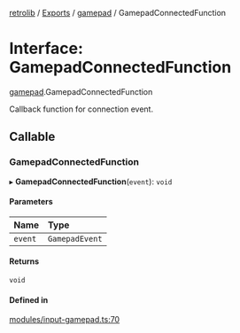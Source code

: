 [retrolib](../README.md) / [Exports](../modules.md) / [gamepad](../modules/gamepad.md) / GamepadConnectedFunction

# Interface: GamepadConnectedFunction

[gamepad](../modules/gamepad.md).GamepadConnectedFunction

Callback function for connection event.

## Callable

### GamepadConnectedFunction

▸ **GamepadConnectedFunction**(`event`): `void`

#### Parameters

| Name | Type |
| :------ | :------ |
| `event` | `GamepadEvent` |

#### Returns

`void`

#### Defined in

[modules/input-gamepad.ts:70](https://github.com/philbgarner/retrolib/blob/0d99a16/src/modules/input-gamepad.ts#L70)

